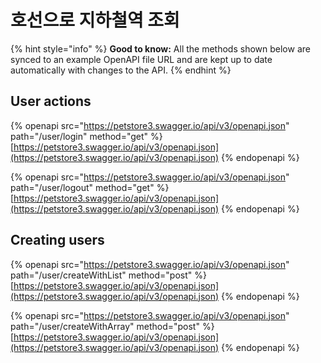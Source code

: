 # 호선으로 지하철역 조회

{% hint style="info" %}
**Good to know:** All the methods shown below are synced to an example OpenAPI file URL and are kept up to date automatically with changes to the API.
{% endhint %}

## User actions

{% openapi src="https://petstore3.swagger.io/api/v3/openapi.json" path="/user/login" method="get" %}
[https://petstore3.swagger.io/api/v3/openapi.json](https://petstore3.swagger.io/api/v3/openapi.json)
{% endopenapi %}

{% openapi src="https://petstore3.swagger.io/api/v3/openapi.json" path="/user/logout" method="get" %}
[https://petstore3.swagger.io/api/v3/openapi.json](https://petstore3.swagger.io/api/v3/openapi.json)
{% endopenapi %}

## Creating users

{% openapi src="https://petstore3.swagger.io/api/v3/openapi.json" path="/user/createWithList" method="post" %}
[https://petstore3.swagger.io/api/v3/openapi.json](https://petstore3.swagger.io/api/v3/openapi.json)
{% endopenapi %}

{% openapi src="https://petstore3.swagger.io/api/v3/openapi.json" path="/user/createWithArray" method="post" %}
[https://petstore3.swagger.io/api/v3/openapi.json](https://petstore3.swagger.io/api/v3/openapi.json)
{% endopenapi %}
